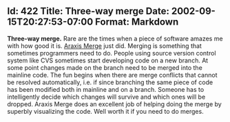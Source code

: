 Id: 422
Title: Three-way merge
Date: 2002-09-15T20:27:53-07:00
Format: Markdown
--------------
**Three-way merge.** Rare are the times when a piece of software amazes
me with how good it is. [Araxis Merge](http://www.araxis.com/) just did.
Merging is something that sometimes programmers need to do. People using
source version control system like CVS sometimes start developing code
on a new branch. At some point changes made on the branch need to be
merged into the mainline code. The fun begins when there are merge
conflicts that cannot be resolved automatically, i.e. if since branching
the same piece of code has been modified both in mainline and on a
branch. Someone has to intelligently decide which changes will survive
and which ones will be dropped. Araxis Merge does an excellent job of
helping doing the merge by superbly visualizing the code. Well worth it
if you need to do merges.
